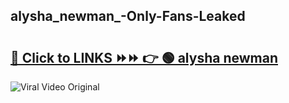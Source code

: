 
 ## alysha_newman_-Only-Fans-Leaked

# <h2><a href="https://clipsfans.com/alysha_newman_&ref=git">🔗 Click to LINKS ⏩⏩ 👉 🟢 alysha newman  </a></h2>

<a href="https://clipsfans.com/alysha_newman_&ref=git" rel="nofollow" data-target="animated-image.originalLink"><img src="https://i.ibb.co.com/xMMVF88/686577567.gif" alt="Viral Video Original" style="max-width: 100%; display: inline-block;" data-target="animated-image.originalImage"></a>
